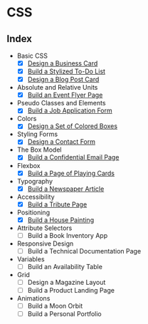 # CSS

## Index

- Basic CSS
  - [x] [Design a Business Card](./01-business-card/index.html)
  - [x] [Build a Stylized To-Do List](./02-todo-list/index.html)
  - [x] [Design a Blog Post Card](./03-blog-post-card/index.html)
- Absolute and Relative Units
  - [x] [Build an Event Flyer Page](./04-event-flyer-page/index.html)
- Pseudo Classes and Elements
  - [x] [Build a Job Application Form](./05-job-application-form/index.html)
- Colors
  - [x] [Design a Set of Colored Boxes](./06-set-of-colored-boxes/index.html)
- Styling Forms
  - [x] [Design a Contact Form](./07-contact-form/index.html)
- The Box Model
  - [x] [Build a Confidential Email Page](./08-confidential-email-page/index.html)
- Flexbox
  - [x] [Build a Page of Playing Cards](./09-page-of-playing-card/index.html)
- Typography
  - [x] [Build a Newspaper Article](./10-newspaper-article/index.html)
- Accessibility
  - [x] [Build a Tribute Page](./11-tribute-page/index.html)
- Positioning
  - [x] [Build a House Painting](./12-house-painting/index.html)
- Attribute Selectors
  - [ ] Build a Book Inventory App
- Responsive Design
  - [ ] Build a Technical Documentation Page
- Variables
  - [ ] Build an Availability Table
- Grid
  - [ ] Design a Magazine Layout
  - [ ] Build a Product Landing Page
- Animations
  - [ ] Build a Moon Orbit
  - [ ] Build a Personal Portfolio
